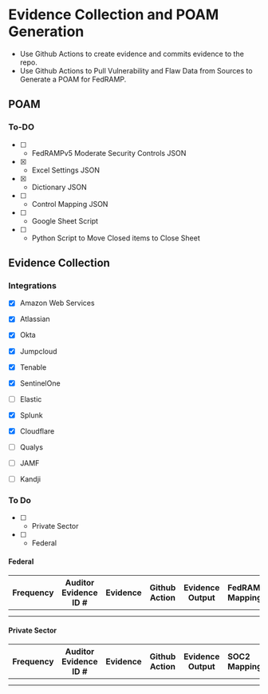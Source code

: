 # Evidence Collection and POAM Generation

- Use Github Actions to create evidence and commits evidence to the repo.
- Use Github Actions to Pull Vulnerability and Flaw Data from Sources to Generate a POAM for FedRAMP.

## POAM

### To-DO
- [ ] - FedRAMPv5 Moderate Security Controls JSON
- [X] - Excel Settings JSON
- [X] - Dictionary JSON
- [ ] - Control Mapping JSON
- [ ] - Google Sheet Script
- [ ] - Python Script to Move Closed items to Close Sheet


## Evidence Collection

### Integrations

- [X] Amazon Web Services
- [X] Atlassian
- [X] Okta
- [X] Jumpcloud
- [X] Tenable
- [X] SentinelOne
- [ ] Elastic
- [X] Splunk
- [X] Cloudflare
- [ ] Qualys
- [ ] JAMF
- [ ] Kandji


### To Do
- [ ] - Private Sector
- [ ] - Federal


#### Federal

| Frequency | Auditor  Evidence ID # | Evidence                                                     | Github Action                                         | Evidence Output                                    | FedRAMP Mapping               | NIST Mapping |
| --------- | ---------------------- | ------------------------------------------------------------ | ----------------------------------------------------- | -------------------------------------------------- | :------------------------- | ------------ |
|           |                        |                                                              |                                                       |                                                    |                            |              |
|           |                        |                                                              |                                                       |                                                    |                            |              |


#### Private Sector

| Frequency | Auditor  Evidence ID # | Evidence                                                     | Github Action                                         | Evidence Output                                    | SOC2 Mapping               | NIST Mapping |
| --------- | ---------------------- | ------------------------------------------------------------ | ----------------------------------------------------- | -------------------------------------------------- | :------------------------- | ------------ |
|           |                        |                                                              |                                                       |                                                    |                            |              |
|           |                        |                                                              |                                                       |                                                    |                            |              |
